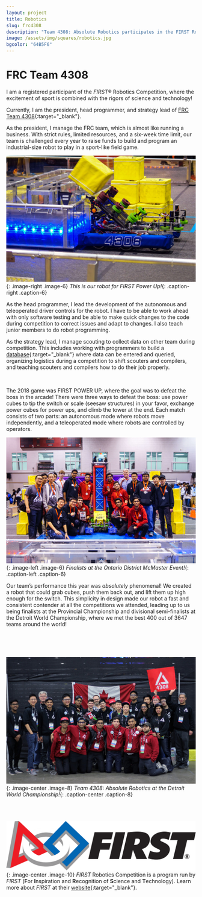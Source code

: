 ```yaml
---
layout: project
title: Robotics
slug: frc4308
description: "Team 4308: Absolute Robotics participates in the FIRST Robotics Competition (FRC), where the excitement of sport is combined with the rigors of science and technology."
image: /assets/img/squares/robotics.jpg
bgcolor: "64B5F6"
---
```


# FRC Team 4308

I am a registered participant of the *FIRST*&reg; Robotics Competition, where the excitement of sport is combined with the rigors of science and technology!

Currently, I am the president, head programmer, and strategy lead of [FRC Team 4308](http://team4308.ca){:target="_blank"}.

As the president, I manage the FRC team, which is almost like running a business. With strict rules, limited resources, and a six-week time limit, our team is challenged every year to raise funds to build and program an industrial-size robot to play in a sport-like field game.

![2018 Robot](/assets/img/robotics1.jpg){: .image-right .image-6}
*This is our robot for FIRST Power Up!*{: .caption-right .caption-6}

As the head programmer, I lead the development of the autonomous and teleoperated driver controls for the robot. I have to be able to work ahead with only software testing and be able to make quick changes to the code during competition to correct issues and adapt to changes. I also teach junior members to do robot programming.

As the strategy lead, I manage scouting to collect data on other team during competition. This includes working with programmers to build a [database](https://first-powerup-compiler.firebaseapp.com/){:target="_blank"} where data can be entered and queried, organizing logistics during a competition to shift scouters and compilers, and teaching scouters and compilers how to do their job properly.

<br>

The 2018 game was FIRST POWER UP, where the goal was to defeat the boss in the arcade! There were three ways to defeat the boss: use power cubes to tip the switch or scale (seesaw structures) in your favor, exchange power cubes for power ups, and climb the tower at the end. Each match consists of two parts: an autonomous mode where robots move independently, and a teleoperated mode where robots are controlled by operators.

![McMaster Team Photo](/assets/img/robotics2.png){: .image-left .image-6}
*Finalists at the Ontario District McMaster Event!*{: .caption-left .caption-6}

Our team’s performance this year was *absolute*ly phenomenal! We created a robot that could grab cubes, push them back out, and lift them up high enough for the switch. This simplicity in design made our robot a fast and consistent contender at all the competitions we attended, leading up to us being finalists at the Provincial Championship and divisional semi-finalists at the Detroit World Championship, where we met the best 400 out of 3647 teams around the world!

<br>
<br>
<br>

![Worlds Team Photo](/assets/img/robotics3.jpg){: .image-center .image-8}
*Team 4308: Absolute Robotics at the Detroit World Championship!*{: .caption-center .caption-8}

<br>
<br>

![Worlds Team Photo](/assets/img/robotics4.png){: .image-center .image-10}
*FIRST* Robotics Competition is a program run by *FIRST* (**F**or **I**nspiration and **R**ecognition of **S**cience and **T**echnology). Learn more about *FIRST* at their [website](https://www.firstinspires.org){:target="_blank"}.